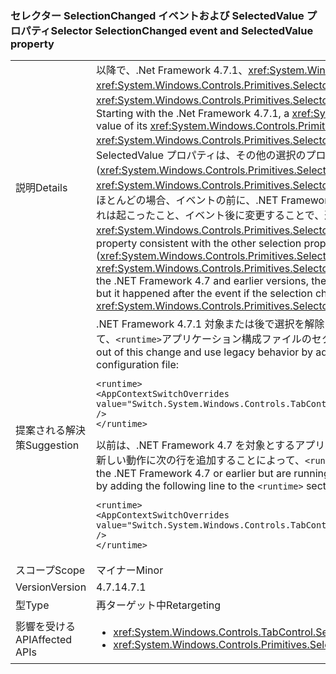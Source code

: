 ### <a name="selector-selectionchanged-event-and-selectedvalue-property"></a><span data-ttu-id="c25e4-101">セレクター SelectionChanged イベントおよび SelectedValue プロパティ</span><span class="sxs-lookup"><span data-stu-id="c25e4-101">Selector SelectionChanged event and SelectedValue property</span></span>

|   |   |
|---|---|
|<span data-ttu-id="c25e4-102">説明</span><span class="sxs-lookup"><span data-stu-id="c25e4-102">Details</span></span>|<span data-ttu-id="c25e4-103">以降で、.Net Framework 4.7.1、<xref:System.Windows.Controls.Primitives.Selector>の値は常に更新その<xref:System.Windows.Controls.Primitives.Selector.SelectedValue%2A>発生させる前にプロパティ、<xref:System.Windows.Controls.Primitives.Selector.SelectionChanged>イベント、その選択が変更されたときにします。</span><span class="sxs-lookup"><span data-stu-id="c25e4-103">Starting with the .Net Framework 4.7.1, a <xref:System.Windows.Controls.Primitives.Selector> always updates the value of its <xref:System.Windows.Controls.Primitives.Selector.SelectedValue%2A> property before raising the <xref:System.Windows.Controls.Primitives.Selector.SelectionChanged> event, when its selection changes.</span></span> <span data-ttu-id="c25e4-104">これにより、SelectedValue プロパティは、その他の選択のプロパティと一致 (<xref:System.Windows.Controls.Primitives.Selector.SelectedItem%2A>と<xref:System.Windows.Controls.Primitives.Selector.SelectedIndex%2A>)、これがイベントを発生させる前に更新します。ほとんどの場合、イベントの前に、.NET Framework 4.7 と以前のバージョンで SelectedValue への更新が発生したが、それは起こったこと、イベント後に変更することで、選択の変更が発生した場合、<xref:System.Windows.Controls.Primitives.Selector.SelectedValue%2A>プロパティです。</span><span class="sxs-lookup"><span data-stu-id="c25e4-104">This makes the SelectedValue property consistent with the other selection properties (<xref:System.Windows.Controls.Primitives.Selector.SelectedItem%2A> and <xref:System.Windows.Controls.Primitives.Selector.SelectedIndex%2A>), which are updated before raising the event.In the .NET Framework 4.7 and earlier versions, the update to SelectedValue happened before the event in most cases, but it happened after the event if the selection change was caused by changing the <xref:System.Windows.Controls.Primitives.Selector.SelectedValue%2A> property.</span></span>|
|<span data-ttu-id="c25e4-105">提案される解決策</span><span class="sxs-lookup"><span data-stu-id="c25e4-105">Suggestion</span></span>|<span data-ttu-id="c25e4-106">.NET Framework 4.7.1 対象または後で選択を解除このアプリを変更し、次のように追加することで従来の動作を使用して、<code>&lt;runtime&gt;</code>アプリケーション構成ファイルのセクション。</span><span class="sxs-lookup"><span data-stu-id="c25e4-106">Apps that target the .NET Framework 4.7.1 or later can opt out of this change and use legacy behavior by adding the following to the <code>&lt;runtime&gt;</code> section of the application configuration file:</span></span><pre><code class="language-xml">&lt;runtime&gt;&#13;&#10;&lt;AppContextSwitchOverrides&#13;&#10;value=&quot;Switch.System.Windows.Controls.TabControl.SelectionPropertiesCanLagBehindSelectionChangedEvent=true&quot; /&gt;&#13;&#10;&lt;/runtime&gt;&#13;&#10;</code></pre><span data-ttu-id="c25e4-107">以前は、.NET Framework 4.7 を対象とするアプリ 4.7.1 .NET Framework で実行されているまたは後で有効にできます、新しい動作に次の行を追加することによって、<code>&lt;runtime&gt;</code>アプリケーション持つファイルのセクション。</span><span class="sxs-lookup"><span data-stu-id="c25e4-107">Apps that target the .NET Framework 4.7 or earlier but are running on the .NET Framework 4.7.1 or later can enable the new behavior by adding the following line to the <code>&lt;runtime&gt;</code> section of the application .configuration file:</span></span><pre><code class="language-xml">&lt;runtime&gt;&#13;&#10;&lt;AppContextSwitchOverrides value=&quot;Switch.System.Windows.Controls.TabControl.SelectionPropertiesCanLagBehindSelectionChangedEvent=false&quot; /&gt;&#13;&#10;&lt;/runtime&gt;&#13;&#10;</code></pre>|
|<span data-ttu-id="c25e4-108">スコープ</span><span class="sxs-lookup"><span data-stu-id="c25e4-108">Scope</span></span>|<span data-ttu-id="c25e4-109">マイナー</span><span class="sxs-lookup"><span data-stu-id="c25e4-109">Minor</span></span>|
|<span data-ttu-id="c25e4-110">Version</span><span class="sxs-lookup"><span data-stu-id="c25e4-110">Version</span></span>|<span data-ttu-id="c25e4-111">4.7.1</span><span class="sxs-lookup"><span data-stu-id="c25e4-111">4.7.1</span></span>|
|<span data-ttu-id="c25e4-112">型</span><span class="sxs-lookup"><span data-stu-id="c25e4-112">Type</span></span>|<span data-ttu-id="c25e4-113">再ターゲット中</span><span class="sxs-lookup"><span data-stu-id="c25e4-113">Retargeting</span></span>|
|<span data-ttu-id="c25e4-114">影響を受ける API</span><span class="sxs-lookup"><span data-stu-id="c25e4-114">Affected APIs</span></span>|<ul><li><xref:System.Windows.Controls.TabControl.SelectedContent?displayProperty=nameWithType></li><li><xref:System.Windows.Controls.Primitives.Selector.SelectionChanged?displayProperty=nameWithType></li></ul>|

